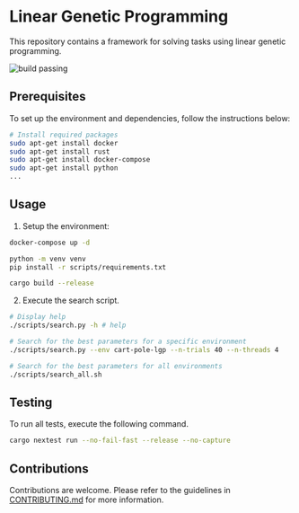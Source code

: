 
# Linear Genetic Programming

This repository contains a framework for solving tasks using linear genetic programming.

![build passing](https://github.com/urmzd/linear-genetic-programming/actions/workflows/build.yml/badge.svg)

## Prerequisites

To set up the environment and dependencies, follow the instructions below:

```bash
# Install required packages
sudo apt-get install docker
sudo apt-get install rust
sudo apt-get install docker-compose
sudo apt-get install python
...
```

## Usage

1. Setup the environment:


```bash
docker-compose up -d

python -m venv venv
pip install -r scripts/requirements.txt

cargo build --release
```

2. Execute the search script.
```bash
# Display help
./scripts/search.py -h # help

# Search for the best parameters for a specific environment
./scripts/search.py --env cart-pole-lgp --n-trials 40 --n-threads 4  

# Search for the best parameters for all environments
./scripts/search_all.sh
```

## Testing

To run all tests, execute the following command.

```bash
cargo nextest run --no-fail-fast --release --no-capture
```

## Contributions
Contributions are welcome. Please refer to the guidelines in [CONTRIBUTING.md](./CONTRIBUTING.md) for more information.
